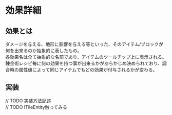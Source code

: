 # 効果詳細

## 効果とは
ダメージを与える、地形に影響を与える等といった、そのアイテム/ブロックが何を出来るのか抽象的に表したもの。  
各効果名は全て抽象的な名前であり、アイテムのツールチップ上に表示される。  
錬金術レシピ毎に何の効果を持つ事が出来るかがあらかじめ決められており、調合時の属性値によって同じアイテムでもどの効果が付与されるかが変わる。  

## 実装

// TODO 実装方法記述  
// TODO ITileEntity触ってみる
